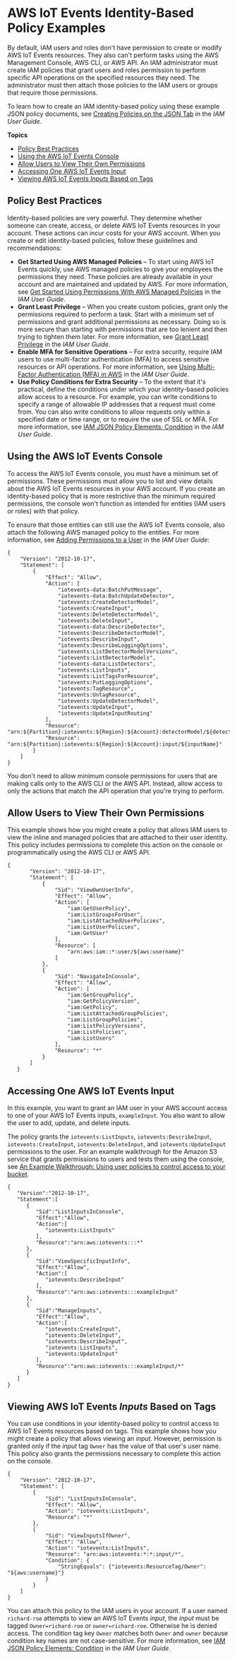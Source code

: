 # AWS IoT Events Identity\-Based Policy Examples<a name="security_iam_id-based-policy-examples"></a>

By default, IAM users and roles don't have permission to create or modify AWS IoT Events resources\. They also can't perform tasks using the AWS Management Console, AWS CLI, or AWS API\. An IAM administrator must create IAM policies that grant users and roles permission to perform specific API operations on the specified resources they need\. The administrator must then attach those policies to the IAM users or groups that require those permissions\.

To learn how to create an IAM identity\-based policy using these example JSON policy documents, see [Creating Policies on the JSON Tab](https://docs.aws.amazon.com/IAM/latest/UserGuide/access_policies_create.html#access_policies_create-json-editor) in the *IAM User Guide*\.

**Topics**
+ [Policy Best Practices](#security_iam_service-with-iam-policy-best-practices)
+ [Using the AWS IoT Events Console](#security_iam_id-based-policy-examples-console)
+ [Allow Users to View Their Own Permissions](#security_iam_id-based-policy-examples-view-own-permissions)
+ [Accessing One AWS IoT Events Input](#security_iam_id-based-policy-examples-access-one-input)
+ [Viewing AWS IoT Events *Inputs* Based on Tags](#security_iam_id-based-policy-examples-view-input-tags)

## Policy Best Practices<a name="security_iam_service-with-iam-policy-best-practices"></a>

Identity\-based policies are very powerful\. They determine whether someone can create, access, or delete AWS IoT Events resources in your account\. These actions can incur costs for your AWS account\. When you create or edit identity\-based policies, follow these guidelines and recommendations:
+ **Get Started Using AWS Managed Policies** – To start using AWS IoT Events quickly, use AWS managed policies to give your employees the permissions they need\. These policies are already available in your account and are maintained and updated by AWS\. For more information, see [Get Started Using Permissions With AWS Managed Policies](https://docs.aws.amazon.com/IAM/latest/UserGuide/best-practices.html#bp-use-aws-defined-policies) in the *IAM User Guide*\.
+ **Grant Least Privilege** – When you create custom policies, grant only the permissions required to perform a task\. Start with a minimum set of permissions and grant additional permissions as necessary\. Doing so is more secure than starting with permissions that are too lenient and then trying to tighten them later\. For more information, see [Grant Least Privilege](https://docs.aws.amazon.com/IAM/latest/UserGuide/best-practices.html#grant-least-privilege) in the *IAM User Guide*\.
+ **Enable MFA for Sensitive Operations** – For extra security, require IAM users to use multi\-factor authentication \(MFA\) to access sensitive resources or API operations\. For more information, see [Using Multi\-Factor Authentication \(MFA\) in AWS](https://docs.aws.amazon.com/IAM/latest/UserGuide/id_credentials_mfa.html) in the *IAM User Guide*\.
+ **Use Policy Conditions for Extra Security** – To the extent that it's practical, define the conditions under which your identity\-based policies allow access to a resource\. For example, you can write conditions to specify a range of allowable IP addresses that a request must come from\. You can also write conditions to allow requests only within a specified date or time range, or to require the use of SSL or MFA\. For more information, see [IAM JSON Policy Elements: Condition](https://docs.aws.amazon.com/IAM/latest/UserGuide/reference_policies_elements_condition.html) in the *IAM User Guide*\.

## Using the AWS IoT Events Console<a name="security_iam_id-based-policy-examples-console"></a>

To access the AWS IoT Events console, you must have a minimum set of permissions\. These permissions must allow you to list and view details about the AWS IoT Events resources in your AWS account\. If you create an identity\-based policy that is more restrictive than the minimum required permissions, the console won't function as intended for entities \(IAM users or roles\) with that policy\.

To ensure that those entities can still use the AWS IoT Events console, also attach the following AWS managed policy to the entities\. For more information, see [ Adding Permissions to a User](https://docs.aws.amazon.com/IAM/latest/UserGuide/id_users_change-permissions.html#users_change_permissions-add-console) in the *IAM User Guide*:

```
{
    "Version": "2012-10-17",
    "Statement": [
        {
            "Effect": "Allow",
            "Action": [
                "iotevents-data:BatchPutMessage",
                "iotevents-data:BatchUpdateDetector",
                "iotevents:CreateDetectorModel",
                "iotevents:CreateInput",
                "iotevents:DeleteDetectorModel",
                "iotevents:DeleteInput",
                "iotevents-data:DescribeDetector",
                "iotevents:DescribeDetectorModel",
                "iotevents:DescribeInput",
                "iotevents:DescribeLoggingOptions",
                "iotevents:ListDetectorModelVersions",
                "iotevents:ListDetectorModels",
                "iotevents-data:ListDetectors",
                "iotevents:ListInputs",
                "iotevents:ListTagsForResource",
                "iotevents:PutLoggingOptions",
                "iotevents:TagResource",
                "iotevents:UntagResource",
                "iotevents:UpdateDetectorModel",
                "iotevents:UpdateInput",
                "iotevents:UpdateInputRouting"
            ],
            "Resource": "arn:${Partition}:iotevents:${Region}:${Account}:detectorModel/${detectorModelName}",
            "Resource": "arn:${Partition}:iotevents:${Region}:${Account}:input/${inputName}"
        }
    ]
}
```

You don't need to allow minimum console permissions for users that are making calls only to the AWS CLI or the AWS API\. Instead, allow access to only the actions that match the API operation that you're trying to perform\.

## Allow Users to View Their Own Permissions<a name="security_iam_id-based-policy-examples-view-own-permissions"></a>

This example shows how you might create a policy that allows IAM users to view the inline and managed policies that are attached to their user identity\. This policy includes permissions to complete this action on the console or programmatically using the AWS CLI or AWS API\.

```
{
       "Version": "2012-10-17",
       "Statement": [
           {
               "Sid": "ViewOwnUserInfo",
               "Effect": "Allow",
               "Action": [
                   "iam:GetUserPolicy",
                   "iam:ListGroupsForUser",
                   "iam:ListAttachedUserPolicies",
                   "iam:ListUserPolicies",
                   "iam:GetUser"
               ],
               "Resource": [
                   "arn:aws:iam::*:user/${aws:username}"
               ]
           },
           {
               "Sid": "NavigateInConsole",
               "Effect": "Allow",
               "Action": [
                   "iam:GetGroupPolicy",
                   "iam:GetPolicyVersion",
                   "iam:GetPolicy",
                   "iam:ListAttachedGroupPolicies",
                   "iam:ListGroupPolicies",
                   "iam:ListPolicyVersions",
                   "iam:ListPolicies",
                   "iam:ListUsers"
               ],
               "Resource": "*"
           }
       ]
   }
```

## Accessing One AWS IoT Events Input<a name="security_iam_id-based-policy-examples-access-one-input"></a>

In this example, you want to grant an IAM user in your AWS account access to one of your AWS IoT Events inputs, `exampleInput`\. You also want to allow the user to add, update, and delete inputs\.

 The policy grants the `iotevents:ListInputs`, `iotevents:DescribeInput`, `iotevents:CreateInput`, `iotevents:DeleteInput`, and `iotevents:UpdateInput` permissions to the user\.   For an example walkthrough for the Amazon S3 service that grants permissions to users and tests them using the console, see [An Example Walkthrough: Using user policies to control access to your bucket](https://docs.aws.amazon.com/AmazonS3/latest/dev/walkthrough1.html)\.

```
{
   "Version":"2012-10-17",
   "Statement":[
      {
         "Sid":"ListInputsInConsole",
         "Effect":"Allow",
         "Action":[
            "iotevents:ListInputs"
         ],
         "Resource":"arn:aws:iotevents:::*"
      },
      {
         "Sid":"ViewSpecificInputInfo",
         "Effect":"Allow",
         "Action":[
            "iotevents:DescribeInput"
         ],
         "Resource":"arn:aws:iotevents:::exampleInput"
      },
      {
         "Sid":"ManageInputs",
         "Effect":"Allow",
         "Action":[
            "iotevents:CreateInput",
            "iotevents:DeleteInput",
            "iotevents:DescribeInput",
            "iotevents:ListInputs",
            "iotevents:UpdateInput"
         ],
         "Resource":"arn:aws:iotevents:::exampleInput/*"
      }
   ]
}
```

## Viewing AWS IoT Events *Inputs* Based on Tags<a name="security_iam_id-based-policy-examples-view-input-tags"></a>

You can use conditions in your identity\-based policy to control access to AWS IoT Events resources based on tags\. This example shows how you might create a policy that allows viewing an *input*\. However, permission is granted only if the *input* tag `Owner` has the value of that user's user name\. This policy also grants the permissions necessary to complete this action on the console\.

```
{
    "Version": "2012-10-17",
    "Statement": [
        {
            "Sid": "ListInputsInConsole",
            "Effect": "Allow",
            "Action": "iotevents:ListInputs",
            "Resource": "*"
        },
        {
            "Sid": "ViewInputsIfOwner",
            "Effect": "Allow",
            "Action": "iotevents:ListInputs",
            "Resource": "arn:aws:iotevents:*:*:input/*",
            "Condition": {
                "StringEquals": {"iotevents:ResourceTag/Owner": "${aws:username}"}
            }
        }
    ]
}
```

You can attach this policy to the IAM users in your account\. If a user named `richard-roe` attempts to view an AWS IoT Events *input*, the *input* must be tagged `Owner=richard-roe` or `owner=richard-roe`\. Otherwise he is denied access\. The condition tag key `Owner` matches both `Owner` and `owner` because condition key names are not case\-sensitive\. For more information, see [IAM JSON Policy Elements: Condition](https://docs.aws.amazon.com/IAM/latest/UserGuide/reference_policies_elements_condition.html) in the *IAM User Guide*\.